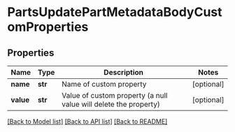 # PartsUpdatePartMetadataBodyCustomProperties

## Properties
Name | Type | Description | Notes
------------ | ------------- | ------------- | -------------
**name** | **str** | Name of custom property | [optional] 
**value** | **str** | Value of custom property (a null value will delete the           property) | [optional] 

[[Back to Model list]](../README.md#documentation-for-models) [[Back to API list]](../README.md#documentation-for-api-endpoints) [[Back to README]](../README.md)



